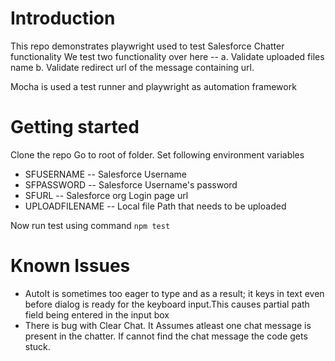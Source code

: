 # Introduction

This repo demonstrates playwright used to test Salesforce Chatter functionality
We test two functionality over here --
a. Validate  uploaded files name
b. Validate redirect url of the message containing url.

Mocha is used a test runner and playwright as automation framework

# Getting started

Clone the repo
Go to root of folder.
Set following environment variables

* SFUSERNAME  -- Salesforce Username
* SFPASSWORD -- Salesforce Username's password
* SFURL -- Salesforce org Login page url
* UPLOADFILENAME -- Local file Path that needs to be uploaded

Now run test using command `npm test`

# Known Issues

 * AutoIt is sometimes too eager to type and as a result; it keys in text even before dialog is ready for the keyboard input.This causes partial path field being entered in the input box
 *  There is bug with Clear Chat. It Assumes atleast one chat message is present in the chatter. If cannot find the chat message the code gets stuck.